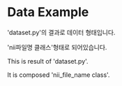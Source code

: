 # Data Example

'dataset.py'의 결과로 데이터 형태입니다.

'nii파일명 클래스'형태로 되어있습니다.

This is result of 'dataset.py'.

It is composed 'nii_file_name class'. 
